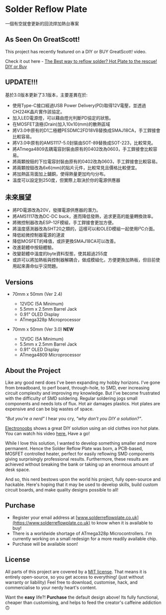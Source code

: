 # **Solder Reflow Plate**

一個有空就會更新的回流焊加熱台專案

## As Seen On GreatScott! 

This project has recently featured on a DIY or BUY GreatScott! video.

Check it out here - [The Best way to reflow solder? Hot Plate to the rescue! DIY or Buy](https://www.youtube.com/watch?v=QarizoUnRfk)

## UPDATE!!!

基於3.0版本更新了3.1版本，主要差異在於:

- 使用Type-C接口經過USB Power Delivery(PD)取得12V電壓，並透過CH224K晶片實作該協定。
- 加入LED電源燈，可以藉由燈光判斷PD協定的狀態。
- 在MOSFET汲極(Drain)加入10x10(mm)的散熱區域
- 將V3.0中原有的D1二極體PESDMC2FD18VB替換成SMAJ18CA，手工銲接會比較容易。
- 將V3.0中原有的AMS1117-5.0封裝由SOT-89替換成SOT-223，比較常見。
- 將ATmega4809去耦電容封裝由原有的0402改為0603，手工銲接會比較容易。
- 將兩顆按鈕的下拉電容封裝由原有的0402改為0603，手工銲接會比較容易。
- 將兩顆按鈕改為6x6(mm)的貼片元件，比較常見且價格比較便宜。
- 將加熱區背面加上鋪銅，使得熱量更加均勻分布。
- 溫度可以設定到250度，但實際上取決於你的電源供應器

## 未來展望
- 將PD電源改為20V，發揮電源供應器的潛力。
- 將AMS1117改為DC-DC buck，進而降低發熱，追求更高的能量轉換效率。
- 將微控制器改為ESP-12F模組，手工銲接會更加方便。
- 將溫度感測器改為SHT20之類的，這樣可以和OLED模組一起使用I²C介面。
- 降低給微控制器電源的漣波
- 降低MOSFET的峰值，或許更換SMAJ18CA可以改善。
- 改進韌體中按鈕體驗。
- 改變韌體中溫度的byte資料型態，使其超過255度
- 或許可以將加熱板與控制器解耦合，做成模組化，方便更換加熱板，但目前使用起來壽命似乎沒問題。

## Versions

- 70mm x 50mm (Ver 2.4)
  - 12VDC (5A Minimum)
  - 5.5mm x 2.5mm Barrel Jack
  - 0.91" OLED Display
  - ATmega328p Microprocessor

- 70mm x 50mm (Ver 3.0) **NEW**
  - 12VDC (5A Minimum)
  - 5.5mm x 2.5mm Barrel Jack
  - 0.91" OLED Display
  - ATmega4809 Microprocessor

## About the Project

Like any good nerd does I've been expanding my hobby horizons.
I've gone from breadboard, to perf board, through-hole, to SMD, ever increasing circuit complexity and improving my knowledge.
But I've become frustrated with the difficulty of SMD soldering.
Regular soldering jogs small components and needs lots of flux.
Hot air damages plastics.
Hot plates are expensive and can be big wastes of space.

*"But you're a nerd"* I hear you cry, *"why don't you DIY a solution?"*.

[Electronoobs](https://www.youtube.com/channel/UCjiVhIvGmRZixSzupD0sS9Q) shows a great DIY solution using an old clothes iron hot plate.
You can watch his video [here.](https://www.youtube.com/watch?v=C7blZigaaaA)
Have a go!

While I love this solution, I wanted to develop something smaller and more permanent.
Hence the Solder Reflow Plate was born, a PCB-based, MOSFET controlled heater, perfect for easily reflowing SMD components giving surprisingly professional results. Furthermore, these results are achieved without breaking the bank or taking up an enormous amount of desk space.

And so, this nerd bestows upon the world his project, fully open-source and hackable.
Here's hoping that it may be used to develop skills, build custom circuit boards, and make quality designs possible to all!

## Purchase

- Register your email address at [www.solderreflowplate.co.uk](https://www.solderreflowplate.co.uk) to know when it is available to buy!
- There is a worldwide shortage of ATmega328p Microcontrollers. I'm currently working on a small redesign for a more readily available chip.
- Purchase will be available soon!

## License

All parts of this project are covered by a [MIT license](LICENSE).
That means it is entirely open-source, so you get access to everything! (just without warranty or liability)
Feel free to download, customise, hack, and commercialise to your nerdy heart's content.

Want the **easy** life?!
**Purchase** the default design above!
Its fully functional, cheaper than customising, and helps to feed the creator's caffeine addiction 🙃

